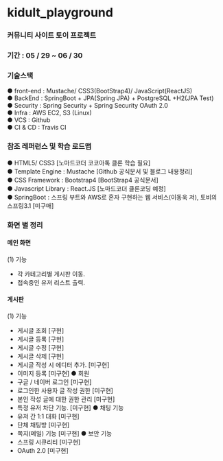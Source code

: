 # kidult_playground
### 커뮤니티 사이트 토이 프로젝트
### 기간 : 05 / 29 ~ 06 / 30
### 기술스택 
 ● front-end : Mustache/ CSS3(BootStrap4)/ JavaScript(ReactJS)   
 ● BackEnd :  SpringBoot + JPA(Spring JPA) + PostgreSQL +H2(JPA Test)   
 ● Security : Spring Security + Spring Security OAuth 2.0   
 ● Infra : AWS EC2, S3 (Linux)   
 ● VCS : Github   
 ● CI & CD : Travis CI       
  
### 참조 레퍼런스 및 학습 로드맵
 ● HTML5/ CSS3 [노마드코더 코코아톡 클론 학습 필요]   
 ● Template Engine : Mustache [Github 공식문서 및 블로그 내용정리]   
 ● CSS Framework : Bootstrap4 [BootStrap4 공식문서]   
 ● Javascript Library : React.JS [노마드코더 클론코딩 예정]   
 ● SpringBoot : 스프링 부트와 AWS로 혼자 구현하는 웹 서비스(이동욱 저), 토비의 스프링3.1 [미구매]
 
### 화면 별 정리 
#### 메인 화면   
 (1) 기능   
   - 각 카테고리별 게시판 이동.      
   - 접속중인 유저 리스트 출력.   
#### 게시판   
 (1) 기능   
   - 게시글 조회 [구현]
   - 게시글 등록 [구현]
   - 게시글 수정 [구현]
   - 게시글 삭제 [구현]
   - 게시글 작성 시 에디터 추가. [미구현]
   - 이미지 등록 [미구현]
 ● 회원
   - 구글 / 네이버 로그인 [미구현]
   - 로그인한 사용자 글 작성 권한 [미구현]
   - 본인 작성 글에 대한 권한 관리 [미구현]
   - 특정 유저 차단 기능. [미구현]
 ● 채팅 기능
   - 유저 간 1:1 대화 [미구현]
   - 단체 채팅방 [미구현]
   - 쪽지(메일) 기능 [미구현]
 ● 보안 기능
   - 스프링 시큐리티 [미구현]
   - OAuth 2.0 [미구현]

